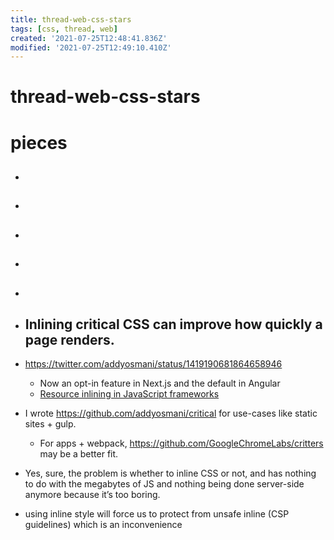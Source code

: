 ```yaml
---
title: thread-web-css-stars
tags: [css, thread, web]
created: '2021-07-25T12:48:41.836Z'
modified: '2021-07-25T12:49:10.410Z'
---
```


# thread-web-css-stars

# pieces

- ## 

- ## 

- ## 

- ## 

- ## 

- ## Inlining critical CSS can improve how quickly a page renders. 
- https://twitter.com/addyosmani/status/1419190681864658946
  - Now an opt-in feature in Next.js and the default in Angular
  - [Resource inlining in JavaScript frameworks](https://web.dev/aurora-resource-inlining/)
- I wrote https://github.com/addyosmani/critical for use-cases like static sites + gulp. 
  - For apps + webpack, https://github.com/GoogleChromeLabs/critters may be a better fit.
- Yes, sure, the problem is whether to inline CSS or not, and has nothing to do with the megabytes of JS and nothing being done server-side anymore because it’s too boring.
- using inline style will force us to protect from unsafe inline (CSP guidelines) which is an inconvenience
